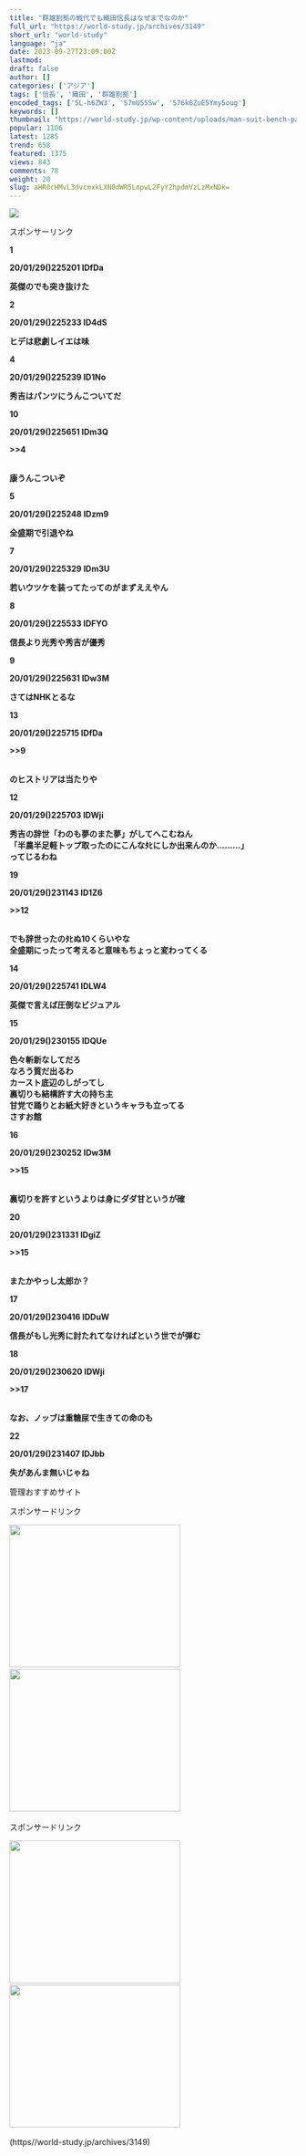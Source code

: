 ```yaml
---
title: "群雄割拠の戦代でも織田信長はなぜまでなのか"
full_url: "https://world-study.jp/archives/3149"
short_url: "world-study"
language: "ja"
date: 2023-09-27T23:09:00Z
lastmod: 
draft: false
author: []
categories: ['アジア']
tags: ['信長', '織田', '群雄割拠']
encoded_tags: ['5L-h6ZW3', '57mU55Sw', '576k6ZuE5Ymy5oug']
keywords: []
thumbnail: "https://world-study.jp/wp-content/uploads/man-suit-bench-park-tie-portrait-5206836.jpg"
popular: 1106
latest: 1285
trend: 658
featured: 1375
views: 843
comments: 78
weight: 20
slug: aHR0cHMvL3dvcmxkLXN0dWR5LmpwL2FyY2hpdmVzLzMxNDk=
---
```


![](https://world-study.jp/wp-content/uploads/man-suit-bench-park-tie-portrait-5206836.jpg)

<div><p class='ps-label'>スポンサーリンク</p><p class='ps-widget'></p><p class='t_h'><strong><p>1 <p> 20/01/29()225201 IDfDa</p></p></strong></p><p class='t_b'><strong><p> 英傑のでも突き抜けた </p></strong></p><p></p><p class='t_b'><strong><p>2 <p> 20/01/29()225233 ID4dS</p></p></strong></p><p class='t_b'><strong><p> ヒデは悲劇しイエは味 </p></strong></p><p class='t_h'><strong><p>4 <p> 20/01/29()225239 ID1No</p></p></strong></p><p class='t_b'><strong><p> 秀吉はパンツにうんこついてだ </p></strong></p><p class='t_h t_i'><strong><p>10 <p> 20/01/29()225651 IDm3Q</p></p></strong></p><p class='t_b t_i'><strong><p><p class='anchor'>>>4</p><br> 康うんこついぞ </p></strong></p><p class='t_h'><strong><p>5 <p> 20/01/29()225248 IDzm9</p></p></strong></p><p class='t_b'><strong><p> 全盛期で引退やね </p></strong></p><p class='t_h'><strong><p>7 <p> 20/01/29()225329 IDm3U</p></p></strong></p><p class='t_b'><strong><p> 若いウツケを装ってたってのがまずええやん </p></strong></p><p class='t_h'><strong><p>8 <p> 20/01/29()225533 IDFYO</p></p></strong></p><p class='t_b'><strong><p> 信長より光秀や秀吉が優秀 </p></strong></p><p class='t_h'><strong><p>9 <p> 20/01/29()225631 IDw3M</p></p></strong></p><p class='t_b'><strong><p> さてはNHKとるな </p></strong></p><p class='t_h t_i'><strong><p>13 <p> 20/01/29()225715 IDfDa</p></p></strong></p><p class='t_b t_i'><strong><p><p class='anchor'>>>9</p><br> のヒストリアは当たりや </p></strong></p><p class='t_h'><strong><p>12 <p> 20/01/29()225703 IDWji</p></p></strong></p><p class='t_b'><strong><p> 秀吉の辞世「わのも夢のまた夢」がしてへこむねん<br> 「半農半足軽トップ取ったのにこんなﾀﾋにしか出来んのか………」<br> ってじるわね </p></strong></p><p class='t_h t_i'><strong><p>19 <p> 20/01/29()231143 ID1Z6</p></p></strong></p><p class='t_b t_i'><strong><p><p class='anchor'>>>12</p><br> でも辞世ったのﾀﾋぬ10くらいやな<br> 全盛期にったって考えると意味もちょっと変わってくる </p></strong></p><p class='t_h'><strong><p>14 <p> 20/01/29()225741 IDLW4</p></p></strong></p><p class='t_b'><strong><p> 英傑で言えば圧倒なビジュアル </p></strong></p><p class='t_h'><strong><p>15 <p> 20/01/29()230155 IDQUe</p></p></strong></p><p class='t_b'><strong><p> 色々斬新なしてだろ<br> なろう質だ出るわ<br> カースト底辺のしがってし<br> 裏切りも結構許す大の持ち主<br> 甘党で踊りとお紙大好きというキャラも立ってる<br> さすお館 </p></strong></p><p class='t_h t_i'><strong><p>16 <p> 20/01/29()230252 IDw3M</p></p></strong></p><p class='t_b t_i'><strong><p><p class='anchor'>>>15</p><br> 裏切りを許すというよりは身にダダ甘というが確 </p></strong></p><p class='t_h t_i'><strong><p>20 <p> 20/01/29()231331 IDgiZ</p></p></strong></p><p class='t_b t_i'><strong><p><p class='anchor'>>>15</p><br> またかやっし太郎か？ </p></strong></p><p class='t_h'><strong><p>17 <p> 20/01/29()230416 IDDuW</p></p></strong></p><p class='t_b'><strong><p> 信長がもし光秀に討たれてなければという世でが弾む </p></strong></p><p class='t_h t_i'><strong><p>18 <p> 20/01/29()230620 IDWji</p></p></strong></p><p class='t_b t_i'><strong><p><p class='anchor'>>>17</p><br> なお、ノッブは重糖尿で生きての命のも </p></strong></p><p class='t_h'><strong><p>22 <p> 20/01/29()231407 IDJbb</p></p></strong></p><p class='t_b'><strong><p> 失があんま無いじゃね </p></strong></p> <p class='textwidget custom-html-widget'></p><p class='top_rss_down_title'> 管理おすすめサイト </p> <p class='rss4'> </p><p class='posts-under-1'>スポンサードリンク</p><a href='https//hb.afl.rakuten.co.jp/hsc/22147dca.3eb27a4d.22147dcb.ab9930ba/?link_type=pict&ut=eyJwYWdlIjoic2hvcCIsInR5cGUiOiJwaWN0IiwiY29sIjoxLCJjYXQiOiI0NCIsImJhbiI6IjQ2MDEzNSIsImFtcCI6ZmFsc2V9' target='_blank' rel='nofollow sponsored noopener'><img src='https//hbb.afl.rakuten.co.jp/hsb/22147dca.3eb27a4d.22147dcb.ab9930ba/?me_id=1&me_adv_id=460135&t=pict' border='0' alt='' title=''></a> <br> <a href='https//px.a8.net/svt/ejp?a8mat=3TD6WR+3C9O2A+2PEO+1I1IKX' rel='nofollow'> <img border='0' width='300' height='250' alt='' src='https//www23.a8.net/svt/bgt?aid=230722875202&wid=005&eno=01&mid=s00000012624009077000&mc=1'></a> <img border='0' width='1' height='1' src='https//www10.a8.net/0.gif?a8mat=3TD6WR+3C9O2A+2PEO+1I1IKX' alt=''> <a href='https//px.a8.net/svt/ejp?a8mat=3TD6WR+4491HU+54ZG+609HT' rel='nofollow'> <img border='0' width='300' height='250' alt='' src='https//www29.a8.net/svt/bgt?aid=230722875249&wid=005&eno=01&mid=s00000023974001009000&mc=1'></a> <img border='0' width='1' height='1' src='https//www18.a8.net/0.gif?a8mat=3TD6WR+4491HU+54ZG+609HT' alt=''> <p class='posts-under-1'>スポンサードリンク</p><a href='https//px.a8.net/svt/ejp?a8mat=3BQDI5+2RFHW2+3D3Q+65U41' rel='nofollow'> <img border='0' width='300' height='250' alt='' src='https//www28.a8.net/svt/bgt?aid=201104861167&wid=005&eno=01&mid=s00000015695001035000&mc=1'></a> <img border='0' width='1' height='1' src='https//www17.a8.net/0.gif?a8mat=3BQDI5+2RFHW2+3D3Q+65U41' alt=''> <a href='https//px.a8.net/svt/ejp?a8mat=3H5J7Z+P0B9U+50+35UAKX' rel='nofollow'> <img border='0' width='300' height='250' alt='' src='https//www23.a8.net/svt/bgt?aid=210210191042&wid=005&eno=01&mid=s00000000018019121000&mc=1'></a> <img border='0' width='1' height='1' src='https//www10.a8.net/0.gif?a8mat=3H5J7Z+P0B9U+50+35UAKX' alt=''> </div>

(https//world-study.jp/archives/3149)
